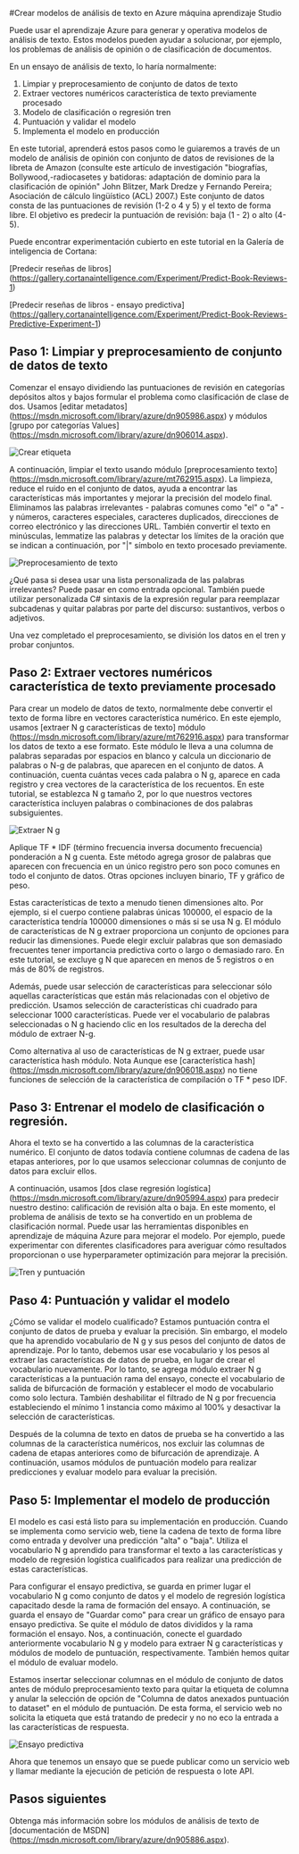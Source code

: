 <properties
    pageTitle="Crear modelos de análisis de texto en Azure máquina aprendizaje Studio | Microsoft Azure"
    description="Cómo crear modelos de análisis de texto en Azure máquina aprendizaje Studio con módulos para texto de preprocesamiento, g N o característica hash"
    services="machine-learning"
    documentationCenter=""
    authors="rastala"
    manager="jhubbard"
    editor=""/>

<tags
    ms.service="machine-learning"
    ms.workload="data-services"
    ms.tgt_pltfrm="na"
    ms.devlang="na"
    ms.topic="article"
    ms.date="09/06/2016"
    ms.author="roastala" />


#<a name="create-text-analytics-models-in-azure-machine-learning-studio"></a>Crear modelos de análisis de texto en Azure máquina aprendizaje Studio

Puede usar el aprendizaje Azure para generar y operativa modelos de análisis de texto. Estos modelos pueden ayudar a solucionar, por ejemplo, los problemas de análisis de opinión o de clasificación de documentos.

En un ensayo de análisis de texto, lo haría normalmente:

 1. Limpiar y preprocesamiento de conjunto de datos de texto
 2. Extraer vectores numéricos característica de texto previamente procesado
 3. Modelo de clasificación o regresión tren
 4. Puntuación y validar el modelo
 5. Implementa el modelo en producción

En este tutorial, aprenderá estos pasos como le guiaremos a través de un modelo de análisis de opinión con conjunto de datos de revisiones de la libreta de Amazon (consulte este artículo de investigación "biografías, Bollywood,-radiocasetes y batidoras: adaptación de dominio para la clasificación de opinión" John Blitzer, Mark Dredze y Fernando Pereira; Asociación de cálculo lingüístico (ACL) 2007.) Este conjunto de datos consta de las puntuaciones de revisión (1-2 o 4 y 5) y el texto de forma libre. El objetivo es predecir la puntuación de revisión: baja (1 - 2) o alto (4-5).

Puede encontrar experimentación cubierto en este tutorial en la Galería de inteligencia de Cortana:

[Predecir reseñas de libros] (https://gallery.cortanaintelligence.com/Experiment/Predict-Book-Reviews-1)

[Predecir reseñas de libros - ensayo predictiva] (https://gallery.cortanaintelligence.com/Experiment/Predict-Book-Reviews-Predictive-Experiment-1)

## <a name="step-1-clean-and-preprocess-text-dataset"></a>Paso 1: Limpiar y preprocesamiento de conjunto de datos de texto

Comenzar el ensayo dividiendo las puntuaciones de revisión en categorías depósitos altos y bajos formular el problema como clasificación de clase de dos. Usamos [editar metadatos] (https://msdn.microsoft.com/library/azure/dn905986.aspx) y módulos [grupo por categorías Values] (https://msdn.microsoft.com/library/azure/dn906014.aspx).

![Crear etiqueta](./media/machine-learning-text-analytics-module-tutorial/create-label.png)

A continuación, limpiar el texto usando módulo [preprocesamiento texto] (https://msdn.microsoft.com/library/azure/mt762915.aspx). La limpieza, reduce el ruido en el conjunto de datos, ayuda a encontrar las características más importantes y mejorar la precisión del modelo final. Eliminamos las palabras irrelevantes - palabras comunes como "el" o "a" - y números, caracteres especiales, caracteres duplicados, direcciones de correo electrónico y las direcciones URL. También convertir el texto en minúsculas, lemmatize las palabras y detectar los límites de la oración que se indican a continuación, por "|" símbolo en texto procesado previamente.

![Preprocesamiento de texto](./media/machine-learning-text-analytics-module-tutorial/preprocess-text.png)

¿Qué pasa si desea usar una lista personalizada de las palabras irrelevantes? Puede pasar en como entrada opcional. También puede utilizar personalizada C# sintaxis de la expresión regular para reemplazar subcadenas y quitar palabras por parte del discurso: sustantivos, verbos o adjetivos.

Una vez completado el preprocesamiento, se división los datos en el tren y probar conjuntos.

## <a name="step-2-extract-numeric-feature-vectors-from-pre-processed-text"></a>Paso 2: Extraer vectores numéricos característica de texto previamente procesado

Para crear un modelo de datos de texto, normalmente debe convertir el texto de forma libre en vectores característica numérico. En este ejemplo, usamos [extraer N g características de texto] módulo (https://msdn.microsoft.com/library/azure/mt762916.aspx) para transformar los datos de texto a ese formato. Este módulo le lleva a una columna de palabras separadas por espacios en blanco y calcula un diccionario de palabras o N-g de palabras, que aparecen en el conjunto de datos. A continuación, cuenta cuántas veces cada palabra o N g, aparece en cada registro y crea vectores de la característica de los recuentos. En este tutorial, se establezca N g tamaño 2, por lo que nuestros vectores característica incluyen palabras o combinaciones de dos palabras subsiguientes.

![Extraer N g](./media/machine-learning-text-analytics-module-tutorial/extract-ngrams.png)

Aplique TF * IDF (término frecuencia inversa documento frecuencia) ponderación a N g cuenta. Este método agrega grosor de palabras que aparecen con frecuencia en un único registro pero son poco comunes en todo el conjunto de datos. Otras opciones incluyen binario, TF y gráfico de peso.

Estas características de texto a menudo tienen dimensiones alto. Por ejemplo, si el cuerpo contiene palabras únicas 100000, el espacio de la característica tendría 100000 dimensiones o más si se usa N g. El módulo de características de N g extraer proporciona un conjunto de opciones para reducir las dimensiones. Puede elegir excluir palabras que son demasiado frecuentes tener importancia predictiva corto o largo o demasiado raro. En este tutorial, se excluye g N que aparecen en menos de 5 registros o en más de 80% de registros.

Además, puede usar selección de características para seleccionar sólo aquellas características que están más relacionadas con el objetivo de predicción. Usamos selección de características chi cuadrado para seleccionar 1000 características. Puede ver el vocabulario de palabras seleccionadas o N g haciendo clic en los resultados de la derecha del módulo de extraer N-g.

Como alternativa al uso de características de N g extraer, puede usar característica hash módulo. Nota Aunque ese [característica hash] (https://msdn.microsoft.com/library/azure/dn906018.aspx) no tiene funciones de selección de la característica de compilación o TF * peso IDF.

## <a name="step-3-train-classification-or-regression-model"></a>Paso 3: Entrenar el modelo de clasificación o regresión.

Ahora el texto se ha convertido a las columnas de la característica numérico. El conjunto de datos todavía contiene columnas de cadena de las etapas anteriores, por lo que usamos seleccionar columnas de conjunto de datos para excluir ellos.

A continuación, usamos [dos clase regresión logística] (https://msdn.microsoft.com/library/azure/dn905994.aspx) para predecir nuestro destino: calificación de revisión alta o baja. En este momento, el problema de análisis de texto se ha convertido en un problema de clasificación normal. Puede usar las herramientas disponibles en aprendizaje de máquina Azure para mejorar el modelo. Por ejemplo, puede experimentar con diferentes clasificadores para averiguar cómo resultados proporcionan o use hyperparameter optimización para mejorar la precisión.

![Tren y puntuación](./media/machine-learning-text-analytics-module-tutorial/scoring-text.png)

## <a name="step-4-score-and-validate-the-model"></a>Paso 4: Puntuación y validar el modelo

¿Cómo se validar el modelo cualificado? Estamos puntuación contra el conjunto de datos de prueba y evaluar la precisión. Sin embargo, el modelo que ha aprendido vocabulario de N g y sus pesos del conjunto de datos de aprendizaje. Por lo tanto, debemos usar ese vocabulario y los pesos al extraer las características de datos de prueba, en lugar de crear el vocabulario nuevamente. Por lo tanto, se agrega módulo extraer N g características a la puntuación rama del ensayo, conecte el vocabulario de salida de bifurcación de formación y establecer el modo de vocabulario como solo lectura. También deshabilitar el filtrado de N g por frecuencia estableciendo el mínimo 1 instancia como máximo al 100% y desactivar la selección de características.

Después de la columna de texto en datos de prueba se ha convertido a las columnas de la característica numéricos, nos excluir las columnas de cadena de etapas anteriores como de bifurcación de aprendizaje. A continuación, usamos módulos de puntuación modelo para realizar predicciones y evaluar modelo para evaluar la precisión.

## <a name="step-5-deploy-the-model-to-production"></a>Paso 5: Implementar el modelo de producción

El modelo es casi está listo para su implementación en producción. Cuando se implementa como servicio web, tiene la cadena de texto de forma libre como entrada y devolver una predicción "alta" o "baja". Utiliza el vocabulario N g aprendido para transformar el texto a las características y modelo de regresión logística cualificados para realizar una predicción de estas características. 

Para configurar el ensayo predictiva, se guarda en primer lugar el vocabulario N g como conjunto de datos y el modelo de regresión logística capacitado desde la rama de formación del ensayo. A continuación, se guarda el ensayo de "Guardar como" para crear un gráfico de ensayo para ensayo predictiva. Se quite el módulo de datos divididos y la rama formación el ensayo. Nos, a continuación, conecte el guardado anteriormente vocabulario N g y modelo para extraer N g características y módulos de modelo de puntuación, respectivamente. También hemos quitar el módulo de evaluar modelo.

Estamos insertar seleccionar columnas en el módulo de conjunto de datos antes de módulo preprocesamiento texto para quitar la etiqueta de columna y anular la selección de opción de "Columna de datos anexados puntuación to dataset" en el módulo de puntuación. De esta forma, el servicio web no solicita la etiqueta que está tratando de predecir y no no eco la entrada a las características de respuesta.

![Ensayo predictiva](./media/machine-learning-text-analytics-module-tutorial/predictive-text.png)

Ahora que tenemos un ensayo que se puede publicar como un servicio web y llamar mediante la ejecución de petición de respuesta o lote API.

## <a name="next-steps"></a>Pasos siguientes

Obtenga más información sobre los módulos de análisis de texto de [documentación de MSDN] (https://msdn.microsoft.com/library/azure/dn905886.aspx).
